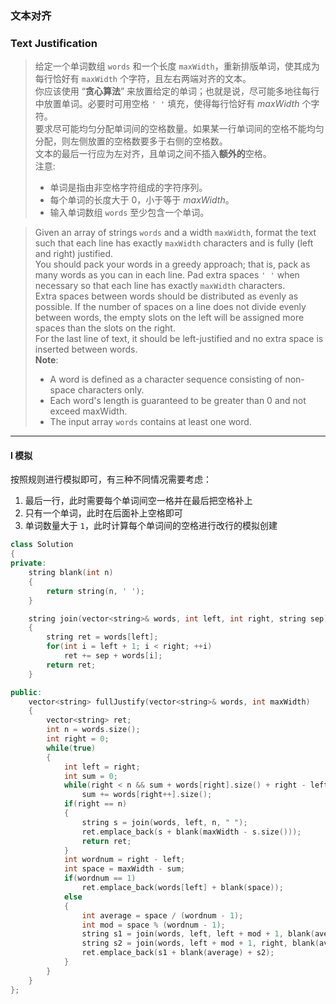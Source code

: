 ### 文本对齐
### Text Justification

> 给定一个单词数组 `words` 和一个长度 `maxWidth`，重新排版单词，使其成为每行恰好有 `maxWidth` 个字符，且左右两端对齐的文本。  
> 你应该使用 “**贪心算法**” 来放置给定的单词；也就是说，尽可能多地往每行中放置单词。必要时可用空格 `' '` 填充，使得每行恰好有 *maxWidth* 个字符。  
> 要求尽可能均匀分配单词间的空格数量。如果某一行单词间的空格不能均匀分配，则左侧放置的空格数要多于右侧的空格数。  
> 文本的最后一行应为左对齐，且单词之间不插入**额外的**空格。  
> 注意:  
> - 单词是指由非空格字符组成的字符序列。  
> - 每个单词的长度大于 0，小于等于 *maxWidth*。  
> - 输入单词数组 `words` 至少包含一个单词。  

> Given an array of strings `words` and a width `maxWidth`, format the text such that each line has exactly `maxWidth` characters and is fully (left and right) justified.  
> You should pack your words in a greedy approach; that is, pack as many words as you can in each line. Pad extra spaces `' '` when necessary so that each line has exactly `maxWidth` characters.  
> Extra spaces between words should be distributed as evenly as possible. If the number of spaces on a line does not divide evenly between words, the empty slots on the left will be assigned more spaces than the slots on the right.  
> For the last line of text, it should be left-justified and no extra space is inserted between words.  
> **Note**:  
> - A word is defined as a character sequence consisting of non-space characters only.  
> - Each word's length is guaranteed to be greater than 0 and not exceed maxWidth.  
> - The input array `words` contains at least one word.  

----------

#### I 模拟

按照规则进行模拟即可，有三种不同情况需要考虑：  
1. 最后一行，此时需要每个单词间空一格并在最后把空格补上  
2. 只有一个单词，此时在后面补上空格即可  
3. 单词数量大于 `1`，此时计算每个单词间的空格进行改行的模拟创建  

```cpp
class Solution 
{
private:
    string blank(int n)
    {
        return string(n, ' ');
    }

    string join(vector<string>& words, int left, int right, string sep)
    {
        string ret = words[left];
        for(int i = left + 1; i < right; ++i)
            ret += sep + words[i];
        return ret;
    }

public:
    vector<string> fullJustify(vector<string>& words, int maxWidth) 
    {
        vector<string> ret;
        int n = words.size();
        int right = 0;
        while(true)
        {
            int left = right;
            int sum = 0;
            while(right < n && sum + words[right].size() + right - left <= maxWidth)
                sum += words[right++].size();
            if(right == n)
            {
                string s = join(words, left, n, " ");
                ret.emplace_back(s + blank(maxWidth - s.size()));
                return ret;
            }
            int wordnum = right - left;
            int space = maxWidth - sum;
            if(wordnum == 1)
                ret.emplace_back(words[left] + blank(space));
            else
            {
                int average = space / (wordnum - 1);
                int mod = space % (wordnum - 1);
                string s1 = join(words, left, left + mod + 1, blank(average + 1));
                string s2 = join(words, left + mod + 1, right, blank(average));
                ret.emplace_back(s1 + blank(average) + s2);
            }
        }
    }
};
```
